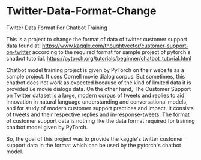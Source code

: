 # Twitter-Data-Format-Change
Twitter Data Format For Chatbot Training

This is a project to change the format of data of twitter customer support data found at:
https://www.kaggle.com/thoughtvector/customer-support-on-twitter
according to the required format for sample project of pytorch's chatbot tutorial.
https://pytorch.org/tutorials/beginner/chatbot_tutorial.html

Chatbot model training project is given by PyTorch on their website as a sample project. 
It uses Cornell movie dialog corpus. But sometimes, this chatbot does not work as expected because of the kind of limited data it is provided i.e movie dialogs data. 
On the other hand, 
The Customer Support on Twitter dataset is a large, modern corpus of tweets and replies to aid innovation in natural language understanding and conversational models, and for study of modern customer support practices and impact.
It consists of tweets and their respective replies and in-response-tweets. 
The format of customer support data is nothing like the data format required for training chatbot model given by PyTorch.

So, the goal of this project was to provide the kaggle's twitter customer support data in the format which can be used by the pytorch's chatbot model.
